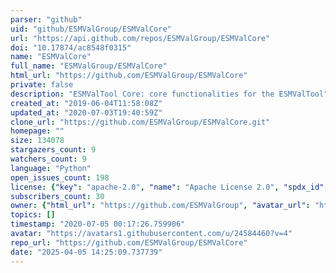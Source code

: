 ```yaml
---
parser: "github"
uid: "github/ESMValGroup/ESMValCore"
url: "https://api.github.com/repos/ESMValGroup/ESMValCore"
doi: "10.17874/ac8548f0315"
name: "ESMValCore"
full_name: "ESMValGroup/ESMValCore"
html_url: "https://github.com/ESMValGroup/ESMValCore"
private: false
description: "ESMValTool Core: core functionalities for the ESMValTool"
created_at: "2019-06-04T11:58:08Z"
updated_at: "2020-07-03T19:40:59Z"
clone_url: "https://github.com/ESMValGroup/ESMValCore.git"
homepage: ""
size: 134078
stargazers_count: 9
watchers_count: 9
language: "Python"
open_issues_count: 198
license: {"key": "apache-2.0", "name": "Apache License 2.0", "spdx_id": "Apache-2.0", "url": "https://api.github.com/licenses/apache-2.0", "node_id": "MDc6TGljZW5zZTI="}
subscribers_count: 30
owner: {"html_url": "https://github.com/ESMValGroup", "avatar_url": "https://avatars1.githubusercontent.com/u/24584460?v=4", "login": "ESMValGroup", "type": "Organization"}
topics: []
timestamp: "2020-07-05 00:17:26.759906"
avatar: "https://avatars1.githubusercontent.com/u/24584460?v=4"
repo_url: "https://github.com/ESMValGroup/ESMValCore"
date: "2025-04-05 14:25:09.737739"
---
```


